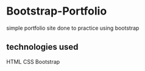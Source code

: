 # Bootstrap-Portfolio

simple portfolio site done to practice using bootstrap

## technologies used
HTML
CSS
Bootstrap